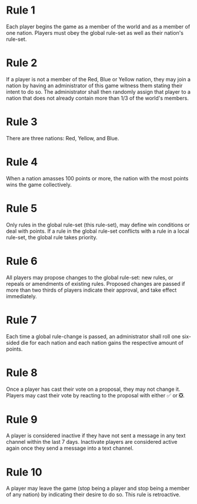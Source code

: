 # Rule 1
Each player begins the game as a member of the world and as a member of one nation. Players must obey the global rule-set as well as their nation's rule-set.

# Rule 2
If a player is not a member of the Red, Blue or Yellow nation, they may join a nation by having an administrator of this game witness them stating their intent to do so. The administrator shall then randomly assign that player to a nation that does not already contain more than 1/3 of the world's members.

# Rule 3
There are three nations: Red, Yellow, and Blue.

# Rule 4
When a nation amasses 100 points or more, the nation with the most points wins the game collectively.

# Rule 5
Only rules in the global rule-set (this rule-set), may define win conditions or deal with points. If a rule in the global rule-set conflicts with a rule in a local rule-set, the global rule takes priority.

# Rule 6
All players may propose changes to the global rule-set: new rules, or repeals or amendments of existing rules. Proposed changes are passed if more than two thirds of players indicate their approval, and take effect immediately.

# Rule 7
Each time a global rule-change is passed, an administrator shall roll one six-sided die for each nation and each nation gains the respective amount of points.

# Rule 8
Once a player has cast their vote on a proposal, they may not change it. Players may cast their vote by reacting to the proposal with either :white_check_mark: or :negative_squared_cross_mark:.

# Rule 9
A player is considered inactive if they have not sent a message in any text channel within the last 7 days. Inactivate players are considered active again once they send a message into a text channel.

# Rule 10 
A player may leave the game (stop being a player and stop being a member of any nation) by indicating their desire to do so. This rule is retroactive.
